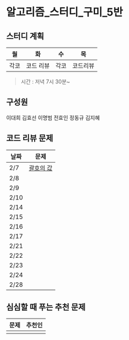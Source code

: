 # 알고리즘_스터디_구미_5반

## 스터디 계획  
| 월 |화  | 수 |목  |
|--|--|--|--|
| 각코 | 코드 리뷰 | 각코 | 코드리뷰 |  

> 시간 : 저녁 7시 30분~  

## 구성원  
이대희 김효선 이명범 전효인 정동규 김지혜


## 코드 리뷰 문제 
  
| 날짜 |문제  |
|--|--|
|2/7  | [괄호의 값](https://www.acmicpc.net/problem/2504) |
| 2/8 |  |
| 2/9 |  |
| 2/10 |  |
| 2/14 |  |
| 2/15 |  |
| 2/16 |  |
| 2/17 |  |
| 2/21 |  |
| 2/22 |  |
| 2/23 |  |
| 2/24 |  |
| 2/28 |  |
  
## 심심할 때 푸는 추천 문제
|문제  | 추천인 |
|--|--|
|  |  |

